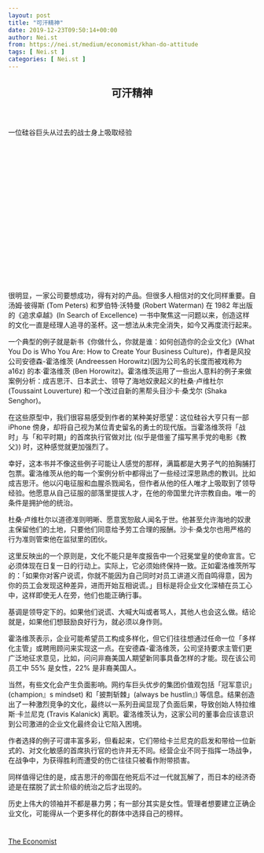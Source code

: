 ```yaml
---
layout: post
title: "可汗精神"
date: 2019-12-23T09:50:14+00:00
author: Nei.st
from: https://nei.st/medium/economist/khan-do-attitude
tags: [ Nei.st ]
categories: [ Nei.st ]
---
```


<article class="post-10104 post type-post status-publish format-standard hentry category-economist" id="post-10104">
 <header class="page-header medium Archives">
  <div class="page-header__image">
  </div>
  <div class="page-header__content">
   <h1 class="page-title text-align-center">
    可汗精神
   </h1>
  </div>
 </header>
 <div class="entry-content aesop-entry-content" id="post-10104-content">
  <link as="font" crossorigin="anonymous" href="//cdn.jsdelivr.net/gh/0nd1jyU39XQ/_/glyph/font-face/0uIzqoZjSuJfvSBnvgXTcApMtcVhMcpr.woff" rel="preload" type="font/woff"/>
  <link as="font" crossorigin="anonymous" href="//cdn.jsdelivr.net/gh/0nd1jyU39XQ/_/glyph/font-face/1sTnSLZWDKucPX6SAk.woff" rel="preload" type="font/woff"/>
  <p class="blog-post__description">
   一位硅谷巨头从过去的战士身上吸取经验
  </p>
  <span id="more-10104">
  </span>
  <div class="navigation__primary-inner">
   <a class="economist__link-logo" href="//nei.st/medium/economist">
   </a>
  </div>
  <div class="container img component-image">
   <div class="aspectRatioPlaceholder" style="padding-bottom:56.25%;height: 0;">
    <div class="progressiveMedia" data-height="720" data-width="1280">
     <img alt="" class="progressiveMedia-image" data-src="https://cdn.jsdelivr.net/gh/0nd1jyU39XQ/_/img/1/e52bf525ly1g99aizgfs2j20zk0k0wgf.jpg" src="https://cdn.jsdelivr.net/gh/0nd1jyU39XQ/_/img/1/e52bf525ly1g99aizgfs2j20zk0k0wgf.jpg"/>
    </div>
   </div>
  </div>
  <p>
   很明显，一家公司要想成功，得有对的产品。但很多人相信对的文化同样重要。自汤姆·彼得斯 (Tom Peters) 和罗伯特·沃特曼 (Robert Waterman) 在 1982 年出版的《追求卓越》(In Search of Excellence) 一书中聚焦这一问题以来，创造这样的文化一直是经理人追寻的圣杯。这一想法从未完全消失，如今又再度流行起来。
  </p>
  <p>
   一个典型的例子就是新书《你做什么，你就是谁：如何创造你的企业文化》(What You Do is Who You Are: How to Create Your Business Culture)，作者是风投公司安德森-霍洛维茨 (Andreessen Horowitz)(因为公司名的长度而被戏称为 a16z) 的本·霍洛维茨 (Ben Horowitz)。霍洛维茨运用了一些出人意料的例子来做案例分析：成吉思汗、日本武士、领导了海地奴隶起义的杜桑·卢维杜尔 (Toussaint Louverture) 和一个改过自新的黑帮头目沙卡·桑戈尔 (Shaka Senghor)。
  </p>
  <p>
   在这些原型中，我们很容易感受到作者的某种美好愿望：这位硅谷大亨只有一部 iPhone 傍身，却将自己视为某位青史留名的勇士的现代版。当霍洛维茨将「战时」与「和平时期」的首席执行官做对比 (似乎是借鉴了描写黑手党的电影《教父》) 时，这种感觉就更加强烈了。
  </p>
  <p>
   幸好，这本书并不像这些例子可能让人感觉的那样，满篇都是大男子气的拍胸脯打包票。霍洛维茨从他的每一个案例分析中都得出了一些经过深思熟虑的教训。比如成吉思汗。他以闪电征服和血腥杀戮闻名，但作者从他的任人唯才上吸取到了领导经验。他愿意从自己征服的部落里提拔人才，在他的帝国里允许宗教自由。唯一的条件是拥护他的统治。
  </p>
  <p>
   杜桑·卢维杜尔以道德准则明晰、愿意宽恕敌人闻名于世。他甚至允许海地的奴隶主保留他们的土地，只要他们同意给予劳工合理的报酬。沙卡·桑戈尔也用严格的行为准则管束他在监狱里的团伙。
  </p>
  <div class="code-block code-block-1" style="margin: 8px 0; clear: both;">
   <div class="container ads_KbHEVhh8Rw">
    <div class="card card--blog post-sidebar">
     <div class="card-body">
      <div class="logo_ngcontent-kty-0">
      </div>
      <div class="iframe-blocker U6XAMK63Vh00WqvF2BacIQ">
       <div class="background-h60B">
       </div>
       <div class="WumZiPCS4MeMw4pxQ">
       </div>
      </div>
     </div>
     <div class="card-footer">
      <div class="card-footer-wrapper" layout="row bottom-left">
      </div>
     </div>
    </div>
   </div>
  </div>
  <p>
   这里反映出的一个原则是，文化不能只是年度报告中一个冠冕堂皇的使命宣言。它必须体现在日复一日的行动上。实际上，它必须始终保持一致。正如霍洛维茨所写的：「如果你对客户说谎，你就不能因为自己同时对员工讲道义而自鸣得意，因为你的员工会发现这种差异，进而开始互相说谎。」目标是将企业文化深植在员工心中，这样即使无人在旁，他们也能正确行事。
  </p>
  <p>
   基调是领导定下的。如果他们说谎、大喊大叫或者骂人，其他人也会这么做。结论就是，如果他们想鼓励良好行为，就必须以身作则。
  </p>
  <p>
   霍洛维茨表示，企业可能希望员工构成多样化，但它们往往想通过任命一位「多样化主管」或聘用顾问来实现这一点。在安德森-霍洛维茨，公司坚持要求主管们更广泛地征求意见，比如，问问非裔美国人期望新同事具备怎样的才能。现在该公司员工中 55% 是女性，22% 是非裔美国人。
  </p>
  <p>
   当然，有些文化会产生负面影响。网约车巨头优步的集团价值观包括「冠军意识」(champion』s mindset) 和「披荆斩棘」(always be hustlin』) 等信息。结果创造出了一种激烈竞争的文化，最终以一系列丑闻显现了负面后果，导致创始人特拉维斯·卡兰尼克 (Travis Kalanick) 离职。霍洛维茨认为，这家公司的董事会应该意识到公司激进的企业文化最终会让它陷入困境。
  </p>
  <p>
   作者选择的例子可谓丰富多彩，但看起来，它们带给卡兰尼克的启发和带给一位新式的、对文化敏感的首席执行官的也许并无不同。经营企业不同于指挥一场战争，在战争中，为获得胜利而遭受的伤亡往往只被看作附带损害。
  </p>
  <p>
   同样值得记住的是，成吉思汗的帝国在他死后不过一代就瓦解了，而日本的经济奇迹是在摆脱了武士阶级的统治之后才出现的。
  </p>
  <div class="code-block code-block-1" style="margin: 8px 0; clear: both;">
   <div class="container ads_KbHEVhh8Rw">
    <div class="card card--blog post-sidebar">
     <div class="card-body">
      <div class="logo_ngcontent-kty-0">
      </div>
      <div class="iframe-blocker U6XAMK63Vh00WqvF2BacIQ">
       <div class="background-h60B">
       </div>
       <div class="WumZiPCS4MeMw4pxQ">
       </div>
      </div>
     </div>
     <div class="card-footer">
      <div class="card-footer-wrapper" layout="row bottom-left">
      </div>
     </div>
    </div>
   </div>
  </div>
  <p>
   历史上伟大的领袖并不都是暴力男；有一部分其实是女性。管理者想要建立正确企业文化，可能得从一个更多样化的群体中选择自己的榜样。
  </p>
  <div class="container ag ah">
   <div class="fe n el">
    <a class="dt du bn bo bp bq br bs bt bu dv dw bx by dx dy" href="https://nei.st/medium/economist?source=https://www.economist.com/business/2019/10/24/creating-the-right-culture-in-a-business">
     <div class="c ff fg ag ah fh el fi fj ce fk fl fm fn fo fp fq fr fs ft fu">
      <div class="bs em en eo ep eq fv ah fw fg ag bm eu fx q fy fz p ac">
      </div>
     </div>
    </a>
   </div>
  </div>
  <div class="code-block code-block-2" style="margin: 8px 0; clear: both;">
   <br/>
   <div class="container ads_KbHEVhh8Rw">
    <div class="card card--blog post-sidebar">
     <div class="card-body">
      <div class="logo_ngcontent-kty-0">
      </div>
      <div class="iframe-blocker U6XAMK63Vh00WqvF2BacIQ">
       <div class="background-h60B">
       </div>
       <div class="WumZiPCS4MeMw4pxQ">
       </div>
      </div>
     </div>
     <div class="card-footer">
      <div class="card-footer-wrapper" layout="row bottom-left">
      </div>
     </div>
    </div>
   </div>
  </div>
 </div>
 <footer class="entry-footer">
  <div class="categories icon-link">
   <a href="https://nei.st/category/medium/economist" rel="category tag">
    The Economist
   </a>
  </div>
 </footer>
</article>

